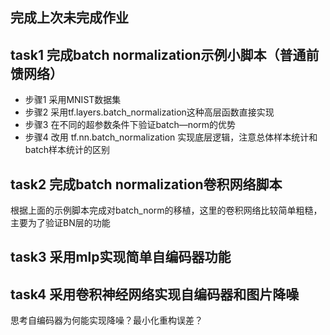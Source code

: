 ## 完成上次未完成作业  
## task1 完成batch normalization示例小脚本（普通前馈网络）  
* 步骤1 采用MNIST数据集
* 步骤2 采用tf.layers.batch_normalization这种高层函数直接实现
* 步骤3 在不同的超参数条件下验证batch—norm的优势
* 步骤4 改用 tf.nn.batch_normalization 实现底层逻辑，注意总体样本统计和batch样本统计的区别


## task2 完成batch normalization卷积网络脚本
根据上面的示例脚本完成对batch_norm的移植，这里的卷积网络比较简单粗糙，主要为了验证BN层的功能


## task3 采用mlp实现简单自编码器功能

## task4 采用卷积神经网络实现自编码器和图片降噪
思考自编码器为何能实现降噪？最小化重构误差？